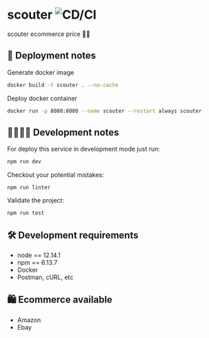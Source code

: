 # scouter ![CD/CI](https://github.com/lusco-fusco/scoutter/workflows/CD/CI/badge.svg?branch=master)
scouter ecommerce price 💸👀

## 🚀 Deployment notes
Generate docker image
```sh
docker build -t scouter . --no-cache
```

Deploy docker container
```sh
docker run -p 8080:8080 --name scouter --restart always scouter
```

## 👩‍💻👨‍💻 Development notes
For deploy this service in development mode just run:
```sh
npm run dev
```
Checkout your potential mistakes:
```
npm run linter
```
Validate the project:
```
npm run test
```

## 🛠 Development requirements
* node == 12.14.1
* npm == 6.13.7
* Docker
* Postman, cURL, etc

## 🛍 Ecommerce available
* Amazon
* Ebay
